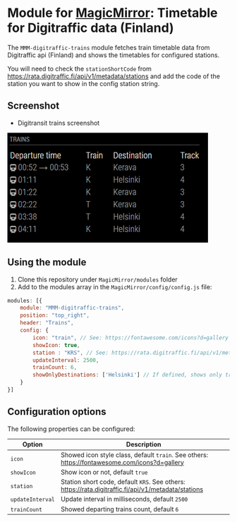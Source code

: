 # Module for [MagicMirror](https://magicmirror.builders/): Timetable for Digitraffic data (Finland)

The `MMM-digitraffic-trains` module fetches train timetable data from Digitraffic api (Finland) and shows the timetables for configured stations.

You will need to check the `stationShortCode` from https://rata.digitraffic.fi/api/v1/metadata/stations and add the code of the station you want to show in the config station string.

## Screenshot

- Digitransit trains screenshot

![Digitransit trains screenshot](screenshot.png)

## Using the module

1) Clone this repository under `MagicMirror/modules` folder
2) Add to the modules array in the `MagicMirror/config/config.js` file:
````javascript
modules: [{
	module: "MMM-digitraffic-trains",
	position: "top_right",
	header: "Trains",
	config: {
		icon: "train", // See: https://fontawesome.com/icons?d=gallery
		showIcon: true,
		station : "KRS", // See: https://rata.digitraffic.fi/api/v1/metadata/stations
		updateInterval: 2500,
		trainCount: 6,
		showOnlyDestinations: ['Helsinki'] // If defined, shows only trains what destination is defined station(s). Increase also trainCount if defined.
	}
}]
````

## Configuration options

The following properties can be configured:


| Option                       | Description
| ---------------------------- | -----------
| `icon`                       | Showed icon style class, default `train`. See others: https://fontawesome.com/icons?d=gallery
| `showIcon`                   | Show icon or not, default `true`
| `station`                    | Station short code, default `KRS`. See others: https://rata.digitraffic.fi/api/v1/metadata/stations
| `updateInterval`             | Update interval in milliseconds, default `2500`
| `trainCount`				   | Showed departing trains count, default `6`
